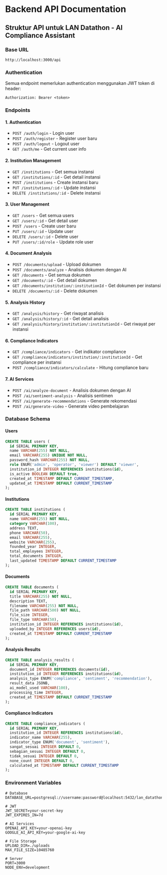 # Backend API Documentation

## Struktur API untuk LAN Datathon - AI Compliance Assistant

### Base URL

```
http://localhost:3000/api
```

### Authentication

Semua endpoint memerlukan authentication menggunakan JWT token di header:

```
Authorization: Bearer <token>
```

### Endpoints

#### 1. Authentication

- `POST /auth/login` - Login user
- `POST /auth/register` - Register user baru
- `POST /auth/logout` - Logout user
- `GET /auth/me` - Get current user info

#### 2. Institution Management

- `GET /institutions` - Get semua instansi
- `GET /institutions/:id` - Get detail instansi
- `POST /institutions` - Create instansi baru
- `PUT /institutions/:id` - Update instansi
- `DELETE /institutions/:id` - Delete instansi

#### 3. User Management

- `GET /users` - Get semua users
- `GET /users/:id` - Get detail user
- `POST /users` - Create user baru
- `PUT /users/:id` - Update user
- `DELETE /users/:id` - Delete user
- `PUT /users/:id/role` - Update role user

#### 4. Document Analysis

- `POST /documents/upload` - Upload dokumen
- `POST /documents/analyze` - Analisis dokumen dengan AI
- `GET /documents` - Get semua dokumen
- `GET /documents/:id` - Get detail dokumen
- `GET /documents/institution/:institutionId` - Get dokumen per instansi
- `DELETE /documents/:id` - Delete dokumen

#### 5. Analysis History

- `GET /analysis/history` - Get riwayat analisis
- `GET /analysis/history/:id` - Get detail analisis
- `GET /analysis/history/institution/:institutionId` - Get riwayat per instansi

#### 6. Compliance Indicators

- `GET /compliance/indicators` - Get indikator compliance
- `GET /compliance/indicators/institution/:institutionId` - Get compliance per instansi
- `POST /compliance/indicators/calculate` - Hitung compliance baru

#### 7. AI Services

- `POST /ai/analyze-document` - Analisis dokumen dengan AI
- `POST /ai/sentiment-analysis` - Analisis sentimen
- `POST /ai/generate-recommendations` - Generate rekomendasi
- `POST /ai/generate-video` - Generate video pembelajaran

### Database Schema

#### Users

```sql
CREATE TABLE users (
  id SERIAL PRIMARY KEY,
  name VARCHAR(255) NOT NULL,
  email VARCHAR(255) UNIQUE NOT NULL,
  password_hash VARCHAR(255) NOT NULL,
  role ENUM('admin', 'operator', 'viewer') DEFAULT 'viewer',
  institution_id INTEGER REFERENCES institutions(id),
  is_active BOOLEAN DEFAULT true,
  created_at TIMESTAMP DEFAULT CURRENT_TIMESTAMP,
  updated_at TIMESTAMP DEFAULT CURRENT_TIMESTAMP
);
```

#### Institutions

```sql
CREATE TABLE institutions (
  id SERIAL PRIMARY KEY,
  name VARCHAR(255) NOT NULL,
  category VARCHAR(100),
  address TEXT,
  phone VARCHAR(50),
  email VARCHAR(255),
  website VARCHAR(255),
  founded_year INTEGER,
  total_employees INTEGER,
  total_documents INTEGER,
  last_updated TIMESTAMP DEFAULT CURRENT_TIMESTAMP
);
```

#### Documents

```sql
CREATE TABLE documents (
  id SERIAL PRIMARY KEY,
  title VARCHAR(255) NOT NULL,
  description TEXT,
  filename VARCHAR(255) NOT NULL,
  file_path VARCHAR(500) NOT NULL,
  file_size INTEGER,
  file_type VARCHAR(50),
  institution_id INTEGER REFERENCES institutions(id),
  uploaded_by INTEGER REFERENCES users(id),
  created_at TIMESTAMP DEFAULT CURRENT_TIMESTAMP
);
```

#### Analysis Results

```sql
CREATE TABLE analysis_results (
  id SERIAL PRIMARY KEY,
  document_id INTEGER REFERENCES documents(id),
  institution_id INTEGER REFERENCES institutions(id),
  analysis_type ENUM('compliance', 'sentiment', 'recommendation'),
  result_data JSONB,
  ai_model_used VARCHAR(100),
  processing_time INTEGER,
  created_at TIMESTAMP DEFAULT CURRENT_TIMESTAMP
);
```

#### Compliance Indicators

```sql
CREATE TABLE compliance_indicators (
  id SERIAL PRIMARY KEY,
  institution_id INTEGER REFERENCES institutions(id),
  indicator_name VARCHAR(255),
  indicator_type ENUM('document', 'sentiment'),
  sangat_sesuai INTEGER DEFAULT 0,
  sebagian_sesuai INTEGER DEFAULT 0,
  tidak_sesuai INTEGER DEFAULT 0,
  none_count INTEGER DEFAULT 0,
  calculated_at TIMESTAMP DEFAULT CURRENT_TIMESTAMP
);
```

### Environment Variables

```env
# Database
DATABASE_URL=postgresql://username:password@localhost:5432/lan_datathon

# JWT
JWT_SECRET=your-secret-key
JWT_EXPIRES_IN=7d

# AI Services
OPENAI_API_KEY=your-openai-key
GOOGLE_AI_API_KEY=your-google-ai-key

# File Storage
UPLOAD_DIR=./uploads
MAX_FILE_SIZE=10485760

# Server
PORT=3000
NODE_ENV=development
```
